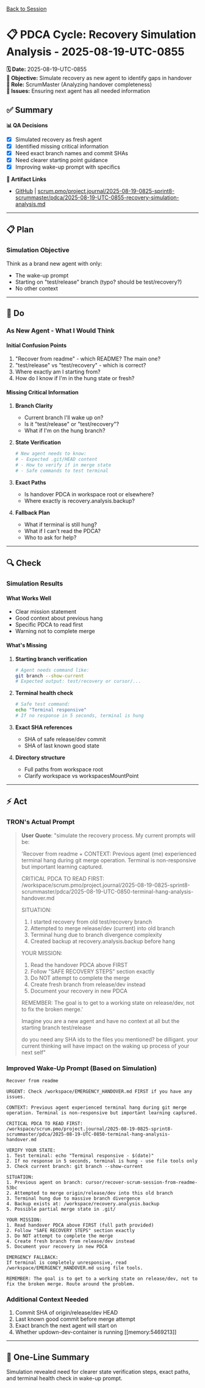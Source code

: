 [Back to Session](../)

# 📋 **PDCA Cycle: Recovery Simulation Analysis - 2025-08-19-UTC-0855**

**🗓️ Date:** 2025-08-19-UTC-0855  
**🎯 Objective:** Simulate recovery as new agent to identify gaps in handover  
**👤 Role:** ScrumMaster (Analyzing handover completeness)  
**🚨 Issues:** Ensuring next agent has all needed information

## **✅ Summary**

**📊 QA Decisions**
- [x] Simulated recovery as fresh agent
- [x] Identified missing critical information
- [x] Need exact branch names and commit SHAs
- [x] Need clearer starting point guidance
- [x] Improving wake-up prompt with specifics

**🔗 Artifact Links**
- [GitHub](https://github.com/Cerulean-Circle-GmbH/Web4Articles/blob/test/recovery/scrum.pmo/project.journal/2025-08-19-0825-sprint8-scrummaster/pdca/2025-08-19-UTC-0855-recovery-simulation-analysis.md) | [scrum.pmo/project.journal/2025-08-19-0825-sprint8-scrummaster/pdca/2025-08-19-UTC-0855-recovery-simulation-analysis.md](2025-08-19-UTC-0855-recovery-simulation-analysis.md)

---

## **📋 Plan**

### **Simulation Objective**
Think as a brand new agent with only:
- The wake-up prompt
- Starting on "test/release" branch (typo? should be test/recovery?)
- No other context

---

## **🔨 Do**

### **As New Agent - What I Would Think**

#### **Initial Confusion Points**
1. "Recover from readme" - which README? The main one?
2. "test/release" vs "test/recovery" - which is correct?
3. Where exactly am I starting from?
4. How do I know if I'm in the hung state or fresh?

#### **Missing Critical Information**

1. **Branch Clarity**
   - Current branch I'll wake up on?
   - Is it "test/release" or "test/recovery"?
   - What if I'm on the hung branch?

2. **State Verification**
   ```bash
   # New agent needs to know:
   # - Expected .git/HEAD content
   # - How to verify if in merge state
   # - Safe commands to test terminal
   ```

3. **Exact Paths**
   - Is handover PDCA in workspace root or elsewhere?
   - Where exactly is recovery.analysis.backup?

4. **Fallback Plan**
   - What if terminal is still hung?
   - What if I can't read the PDCA?
   - Who to ask for help?

---

## **🔍 Check**

### **Simulation Results**

#### **What Works Well**
- Clear mission statement
- Good context about previous hang
- Specific PDCA to read first
- Warning not to complete merge

#### **What's Missing**
1. **Starting branch verification**
   ```bash
   # Agent needs command like:
   git branch --show-current
   # Expected output: test/recovery or cursor/...
   ```

2. **Terminal health check**
   ```bash
   # Safe test command:
   echo "Terminal responsive"
   # If no response in 5 seconds, terminal is hung
   ```

3. **Exact SHA references**
   - SHA of safe release/dev commit
   - SHA of last known good state

4. **Directory structure**
   - Full paths from workspace root
   - Clarify workspace vs workspacesMountPoint

---

## **⚡ Act**

### **TRON's Actual Prompt**

> **User Quote**: "simulate the recovery process. My current prompts will be: 
> 
> 'Recover from readme
> + 
> CONTEXT: Previous agent (me) experienced terminal hang during git merge operation. Terminal is non-responsive but important learning captured.
> 
> CRITICAL PDCA TO READ FIRST:
> /workspace/scrum.pmo/project.journal/2025-08-19-0825-sprint8-scrummaster/pdca/2025-08-19-UTC-0850-terminal-hang-analysis-handover.md
> 
> SITUATION:
> 1. I started recovery from old test/recovery branch
> 2. Attempted to merge release/dev (current) into old branch
> 3. Terminal hung due to branch divergence complexity
> 4. Created backup at recovery.analysis.backup before hang
> 
> YOUR MISSION:
> 1. Read the handover PDCA above FIRST
> 2. Follow "SAFE RECOVERY STEPS" section exactly
> 3. Do NOT attempt to complete the merge
> 4. Create fresh branch from release/dev instead
> 5. Document your recovery in new PDCA
> 
> REMEMBER: The goal is to get to a working state on release/dev, not to fix the broken merge.'
> 
> Imagine you are a new agent and have no context at all but the starting branch test/release
> 
> do you need any SHA ids to the files you mentioned? be dilligant. your current thinking will have impact on the waking up process of your next self"

### **Improved Wake-Up Prompt (Based on Simulation)**

```
Recover from readme

URGENT: Check /workspace/EMERGENCY_HANDOVER.md FIRST if you have any issues.

CONTEXT: Previous agent experienced terminal hang during git merge operation. Terminal is non-responsive but important learning captured.

CRITICAL PDCA TO READ FIRST:
/workspace/scrum.pmo/project.journal/2025-08-19-0825-sprint8-scrummaster/pdca/2025-08-19-UTC-0850-terminal-hang-analysis-handover.md

VERIFY YOUR STATE:
1. Test terminal: echo "Terminal responsive - $(date)"
2. If no response in 5 seconds, terminal is hung - use file tools only
3. Check current branch: git branch --show-current

SITUATION:
1. Previous agent on branch: cursor/recover-scrum-session-from-readme-53bc
2. Attempted to merge origin/release/dev into this old branch  
3. Terminal hung due to massive branch divergence
4. Backup exists at: /workspace/recovery.analysis.backup
5. Possible partial merge state in .git/

YOUR MISSION:
1. Read handover PDCA above FIRST (full path provided)
2. Follow "SAFE RECOVERY STEPS" section exactly
3. Do NOT attempt to complete the merge
4. Create fresh branch from release/dev instead
5. Document your recovery in new PDCA

EMERGENCY FALLBACK:
If terminal is completely unresponsive, read /workspace/EMERGENCY_HANDOVER.md using file tools.

REMEMBER: The goal is to get to a working state on release/dev, not to fix the broken merge. Route around the problem.
```

### **Additional Context Needed**
1. Commit SHA of origin/release/dev HEAD
2. Last known good commit before merge attempt
3. Exact branch the next agent will start on
4. Whether updown-dev-container is running [[memory:5469213]]

---

## **📝 One-Line Summary**
Simulation revealed need for clearer state verification steps, exact paths, and terminal health check in wake-up prompt.